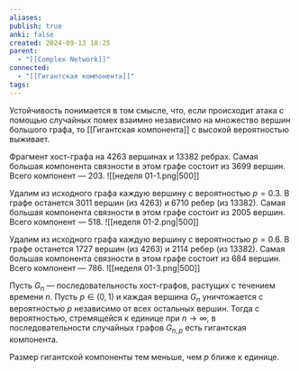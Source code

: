 ```yaml
---
aliases: 
publish: true
anki: false
created: 2024-09-13 18:25
parent:
  - "[[Complex Network]]"
connected:
  - "[[Гигантская компонента]]"
tags:
---
```


Устойчивость понимается в том смысле, что, если происходит атака с помощью случайных помех взаимно независимо на множество вершин большого графа, то [[Гигантская компонента]] с высокой вероятностью выживает.

Фрагмент хост-графа на 4263 вершинах и 13382 ребрах. Самая большая компонента связности в этом графе состоит из 3699 вершин. Всего компонент — 203.
![[неделя 01-1.png|500]]

Удалим из исходного графа каждую вершину с вероятностью $p=0.3$. В графе останется  3011 вершин (из 4263) и 6710 ребер (из 13382). Самая большая компонента связности в этом графе состоит из 2005 вершин. Всего компонент — 518.
![[неделя 01-2.png|500]]

Удалим из исходного графа каждую вершину с вероятностью $p=0.6$. В графе останется 1727 вершин (из 4263) и 2114 ребер (из 13382). Самая большая компонента связности в этом графе состоит из 684 вершин. Всего компонент — 786.
![[неделя 01-3.png|500]]

Пусть $G_n$ — последовательность хост-графов, растущих с течением времени $n$. Пусть $p\in (0,1)$ и каждая вершина $G_n$ уничтожается с вероятностью $p$ независимо от всех остальных вершин. Тогда с вероятностью, стремящейся к единице при $n\to \infty$, в последовательности случайных графов $G_{n,p}$ есть гигантская компонента.

Размер гигантской компоненты тем меньше, чем $p$ ближе к единице.